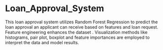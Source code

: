 # Loan_Approval_System
 This loan approval system utilizes Random Forest Regression to predict the loan approval an applicant can receive based on features and loan request. Feature engineering enhances the dataset . Visualization methods like histograms, pair plot, boxplot and feature importances are employed to interpret the data and model results.
